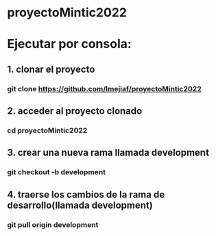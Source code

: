 # proyectoMintic2022

# Ejecutar por consola:
## 1. clonar el proyecto
### git clone https://github.com/lmejiaf/proyectoMintic2022
## 2. acceder al proyecto clonado
### cd proyectoMintic2022 
## 3. crear una nueva rama llamada development 
### git checkout -b development 
## 4. traerse los cambios de la rama de desarrollo(llamada development)
### git pull origin development
